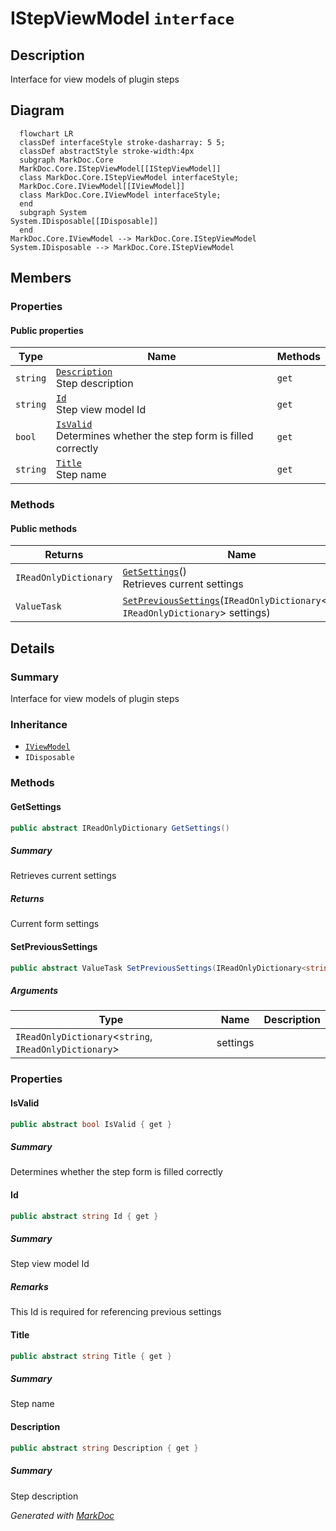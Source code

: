 # IStepViewModel `interface`

## Description
Interface for view models of plugin steps

## Diagram
```mermaid
  flowchart LR
  classDef interfaceStyle stroke-dasharray: 5 5;
  classDef abstractStyle stroke-width:4px
  subgraph MarkDoc.Core
  MarkDoc.Core.IStepViewModel[[IStepViewModel]]
  class MarkDoc.Core.IStepViewModel interfaceStyle;
  MarkDoc.Core.IViewModel[[IViewModel]]
  class MarkDoc.Core.IViewModel interfaceStyle;
  end
  subgraph System
System.IDisposable[[IDisposable]]
  end
MarkDoc.Core.IViewModel --> MarkDoc.Core.IStepViewModel
System.IDisposable --> MarkDoc.Core.IStepViewModel
```

## Members
### Properties
#### Public  properties
| Type | Name | Methods |
| --- | --- | --- |
| `string` | [`Description`](markdoccore-IStepViewModel#description)<br>Step description | `get` |
| `string` | [`Id`](markdoccore-IStepViewModel#id)<br>Step view model Id | `get` |
| `bool` | [`IsValid`](markdoccore-IStepViewModel#isvalid)<br>Determines whether the step form is filled correctly | `get` |
| `string` | [`Title`](markdoccore-IStepViewModel#title)<br>Step name | `get` |

### Methods
#### Public  methods
| Returns | Name |
| --- | --- |
| `IReadOnlyDictionary` | [`GetSettings`](markdoccore-IStepViewModel#getsettings)()<br>Retrieves current settings |
| `ValueTask` | [`SetPreviousSettings`](markdoccore-IStepViewModel#setprevioussettings)(`IReadOnlyDictionary`&lt;`string`, `IReadOnlyDictionary`&gt; settings) |

## Details
### Summary
Interface for view models of plugin steps

### Inheritance
 - [
`IViewModel`
](./markdoccore-IViewModel)
 - `IDisposable`

### Methods
#### GetSettings
```csharp
public abstract IReadOnlyDictionary GetSettings()
```
##### Summary
Retrieves current settings

##### Returns
Current form settings

#### SetPreviousSettings
```csharp
public abstract ValueTask SetPreviousSettings(IReadOnlyDictionary<string, IReadOnlyDictionary> settings)
```
##### Arguments
| Type | Name | Description |
| --- | --- | --- |
| `IReadOnlyDictionary`&lt;`string`, `IReadOnlyDictionary`&gt; | settings |   |

### Properties
#### IsValid
```csharp
public abstract bool IsValid { get }
```
##### Summary
Determines whether the step form is filled correctly

#### Id
```csharp
public abstract string Id { get }
```
##### Summary
Step view model Id

##### Remarks
This Id is required for referencing previous settings

#### Title
```csharp
public abstract string Title { get }
```
##### Summary
Step name

#### Description
```csharp
public abstract string Description { get }
```
##### Summary
Step description

*Generated with* [*MarkDoc*](https://github.com/hailstorm75/MarkDoc.Core)
